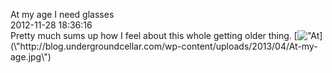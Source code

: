 At my age I need glasses<br/>2012-11-28 18:36:16<br/>Pretty much sums up how I feel about this whole getting older thing. [![\"At](\"http://blog.undergroundcellar.com/wp-content/uploads/2013/04/At-my-age.jpg\")](\"http://blog.undergroundcellar.com/wp-content/uploads/2013/04/At-my-age.jpg\")